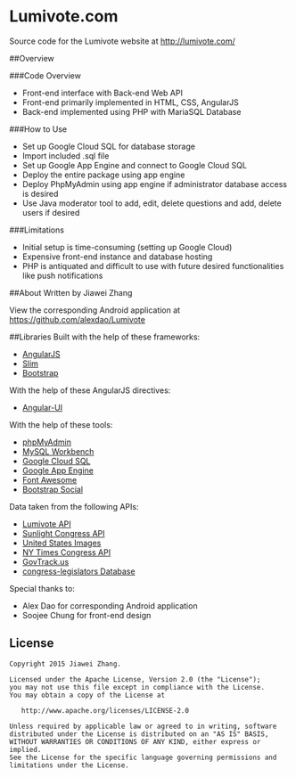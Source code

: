 Lumivote.com
==========
Source code for the Lumivote website at http://lumivote.com/

##Overview

###Code Overview
* Front-end interface with Back-end Web API
* Front-end primarily implemented in HTML, CSS, AngularJS
* Back-end implemented using PHP with MariaSQL Database

###How to Use
* Set up Google Cloud SQL for database storage
* Import included .sql file
* Set up Google App Engine and connect to Google Cloud SQL
* Deploy the entire package using app engine
* Deploy PhpMyAdmin using app engine if administrator database access is desired
* Use Java moderator tool to add, edit, delete questions and add, delete users if desired

###Limitations
* Initial setup is time-consuming (setting up Google Cloud)
* Expensive front-end instance and database hosting
* PHP is antiquated and difficult to use with future desired functionalities like push notifications

##About
Written by Jiawei Zhang

View the corresponding Android application at https://github.com/alexdao/Lumivote

##Libraries
Built with the help of these frameworks:
* [AngularJS](https://angularjs.org/)
* [Slim](http://www.slimframework.com/)
* [Bootstrap](http://getbootstrap.com/)

With the help of these AngularJS directives:
* [Angular-UI](https://angular-ui.github.io/bootstrap/)

With the help of these tools:
* [phpMyAdmin](https://www.phpmyadmin.net/)
* [MySQL Workbench](https://www.mysql.com/products/workbench/)
* [Google Cloud SQL](https://cloud.google.com/sql/)
* [Google App Engine](https://cloud.google.com/appengine/)
* [Font Awesome](https://fortawesome.github.io/Font-Awesome/)
* [Bootstrap Social](http://lipis.github.io/bootstrap-social/)

Data taken from the following APIs:
* [Lumivote API](http://lumivote.com)
* [Sunlight Congress API](https://sunlightlabs.github.io/congress/)
* [United States Images](https://github.com/unitedstates/images)
* [NY Times Congress API](http://developer.nytimes.com/docs/read/congress_api)
* [GovTrack.us](https://www.govtrack.us)
* [congress-legislators Database](https://github.com/unitedstates/congress-legislators)


Special thanks to:
* Alex Dao for corresponding Android application
* Soojee Chung for front-end design

License
--------

	Copyright 2015 Jiawei Zhang.

    Licensed under the Apache License, Version 2.0 (the "License");
    you may not use this file except in compliance with the License.
    You may obtain a copy of the License at

       http://www.apache.org/licenses/LICENSE-2.0

    Unless required by applicable law or agreed to in writing, software
    distributed under the License is distributed on an "AS IS" BASIS,
    WITHOUT WARRANTIES OR CONDITIONS OF ANY KIND, either express or implied.
    See the License for the specific language governing permissions and
    limitations under the License.
